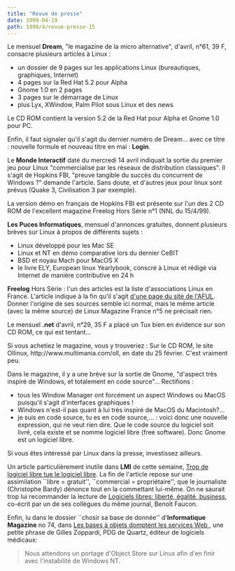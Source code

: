 ```yaml
---
title: "Revue de presse"
date: 1999-04-19
path: 1999/4/revue-presse-15
---
```


<P>Le mensuel <B>Dream</B>, "le magazine de la micro alternative", d'avril,
n°61, 39 F, consacre plusieurs articles à Linux :</P>

<UL>

<LI>un dossier de 9 pages sur les applications Linux (bureautiques,
graphiques, Internet)
<LI>4 pages sur la Red Hat 5.2 pour Alpha
<LI>Gnome 1.0 en 2 pages
<LI>3 pages sur le démarrage de Linux
<LI>plus Lyx, XWindow, Palm Pilot sous Linux et des news
</UL>

<P>Le CD ROM contient la version 5.2 de la Red Hat pour Alpha et Gnome 1.0
pour PC.</P>

<P>Enfin, il faut signaler qu'il s'agit du dernier numéro de Dream... avec
ce titre : nouvelle formule et nouveau titre en mai : <B>Login</B>.</P>

<P>Le <B>Monde Interactif</B> daté du mercredi 14 avril indiquait la sortie
du premier jeu pour Linux "commercialisé par les réseaux de distribution
classiques". Il s'agit de Hopkins FBI, "preuve tangible du succès du
concurrent de Windows ?" demande l'article. Sans doute, et d'autres jeux
pour linux sont prévus (Quake 3, Civilisation 3 par exemple).</P>

<P>La version démo en français de Hopkins FBI est présente sur l'un des 2
CD ROM de l'excellent magazine Freelog Hors Série n°1 (NNL du 15/4/99).</P>

<P><B>Les Puces Informatiques</B>, mensuel d'annonces gratuites, donnent
plusieurs brèves sur Linux à propos de différents sujets :</P>

<UL>

<LI>Linux développé pour les Mac SE
<LI>Linux et NT en démo comparative lors du dernier CeBIT
<LI>BSD et noyau Mach pour MacOS X
<LI>le livre ELY, European linux Yearlybook, conscré à Linux et rédigé
via Internet de manière contributive en 24 h
</UL>

<P><B>Freelog</B> Hors Série : l'un des articles est la liste
d'associations Linux en France. L'article indique à la fin qu'il s'agit
<A HREF="http://www.aful.org/aful/lugs.html">d'une page du site de
l'AFUL</A>. Donner l'origine de ses sources semble ici normal, mais
le même article (avec la même source) de Linux Magazine France n°5 ne
précisait rien.</P>

<P>Le mensuel <B>.net</B> d'avril, n°29, 35 F a placé un Tux bien en évidence
sur son CD ROM, ce qui est tentant...</P>

<P>Si vous achetiez le magazine, vous y trouveriez : Sur le CD ROM, le site
Ollinux, http://www.multimania.com/oll, en date du 25 février. C'est
vraiment peu.</P>

<P>Dans le magazine, il y a une brève sur la sortie de Gnome, "d'aspect
très inspiré de Windows, et totalement en code source"... Rectifions :</P>

<UL>

<LI>tous les Window Manager ont forcément un aspect Windows ou MacOS
puisqu'il s'agit d'interfaces graphiques !
<LI>Windows n'est-il pas quant à lui très inspiré de MacOS du Macintosh?...
<LI>je suis en code source, tu es en code source,... : voici donc une
nouvelle expression, qui ne veut rien dire. Que le code source du logiciel
soit livré, cela existe et se nomme logiciel libre (free software). Donc
Gnome est un logiciel libre.
</UL>

<P>Si vous êtes intéressé par Linux dans la presse, investissez ailleurs.</P>

<P>
Un article particulièrement inutile dans <B>LMI</B> de cette semaine, <A HREF="http://195.10.58.13/src/lmi/article/articlel.nsf/article/CE7CF418E010CA54C1256754004C6530?OpenDocument">Trop
de logiciel libre tue le logiciel libre</A>. La fin de l'article
repose sur une assimilation ``libre = gratuit'', ``commercial =
propriétaire'', que le journaliste (Christophe Bardy) dénonce tout en
la commettant lui-même. On ne saurait trop lui recommander la lecture de
<A HREF="http://www.freepatents.org/liberty/">Logiciels libres: liberté,
égalité, business</A>, co-écrit par un de ses collègues du même journal,
Benoît Faucon.
</P>

<P>Enfin, lu dans le dossier ``chosir sa base de
donnée'' d'<B>Informatique Magazine</B> no 74, dans <A HREF="http://www.cmpnet.fr/dossiers/74/dos4.html">Les bases à objets
domptent les services Web </A>, une petite phrase de Gilles Zoppardi,
PDG de Quartz, éditeur de logiciels médicaux:</P>

<P>
<BLOCKQUOTE>
Nous attendons un portage d'Object Store sur Linux afin d'en finir avec
l'instabilité de Windows NT.
</BLOCKQUOTE>
</P>


